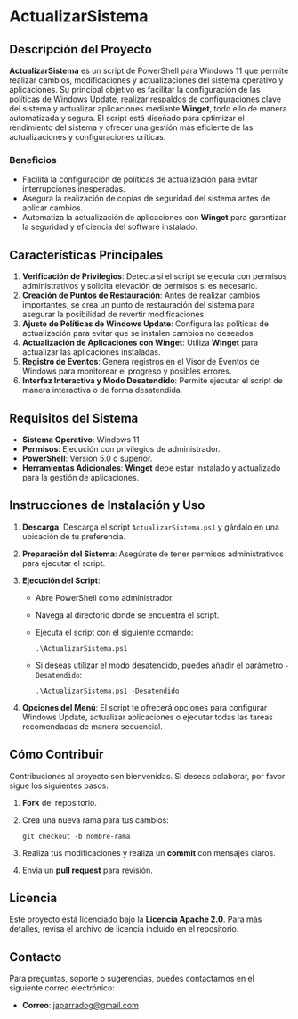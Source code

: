 # ActualizarSistema

## Descripción del Proyecto

**ActualizarSistema** es un script de PowerShell para Windows 11 que permite realizar cambios, modificaciones y actualizaciones del sistema operativo y aplicaciones. Su principal objetivo es facilitar la configuración de las políticas de Windows Update, realizar respaldos de configuraciones clave del sistema y actualizar aplicaciones mediante **Winget**, todo ello de manera automatizada y segura. El script está diseñado para optimizar el rendimiento del sistema y ofrecer una gestión más eficiente de las actualizaciones y configuraciones críticas.

### Beneficios

- Facilita la configuración de políticas de actualización para evitar interrupciones inesperadas.
- Asegura la realización de copias de seguridad del sistema antes de aplicar cambios.
- Automatiza la actualización de aplicaciones con **Winget** para garantizar la seguridad y eficiencia del software instalado.

## Características Principales

1. **Verificación de Privilegios**: Detecta si el script se ejecuta con permisos administrativos y solicita elevación de permisos si es necesario.
2. **Creación de Puntos de Restauración**: Antes de realizar cambios importantes, se crea un punto de restauración del sistema para asegurar la posibilidad de revertir modificaciones.
3. **Ajuste de Políticas de Windows Update**: Configura las políticas de actualización para evitar que se instalen cambios no deseados.
4. **Actualización de Aplicaciones con Winget**: Utiliza **Winget** para actualizar las aplicaciones instaladas.
5. **Registro de Eventos**: Genera registros en el Visor de Eventos de Windows para monitorear el progreso y posibles errores.
6. **Interfaz Interactiva y Modo Desatendido**: Permite ejecutar el script de manera interactiva o de forma desatendida.

## Requisitos del Sistema

- **Sistema Operativo**: Windows 11
- **Permisos**: Ejecución con privilegios de administrador.
- **PowerShell**: Version 5.0 o superior.
- **Herramientas Adicionales**: **Winget** debe estar instalado y actualizado para la gestión de aplicaciones.

## Instrucciones de Instalación y Uso

1. **Descarga**: Descarga el script `ActualizarSistema.ps1` y gárdalo en una ubicación de tu preferencia.
2. **Preparación del Sistema**: Asegúrate de tener permisos administrativos para ejecutar el script.
3. **Ejecución del Script**:
   - Abre PowerShell como administrador.
   - Navega al directorio donde se encuentra el script.
   - Ejecuta el script con el siguiente comando:

     ```
     .\ActualizarSistema.ps1
     ```

   - Si deseas utilizar el modo desatendido, puedes añadir el parámetro `-Desatendido`:

     ```
     .\ActualizarSistema.ps1 -Desatendido
     ```

4. **Opciones del Menú**: El script te ofrecerá opciones para configurar Windows Update, actualizar aplicaciones o ejecutar todas las tareas recomendadas de manera secuencial.

## Cómo Contribuir

Contribuciones al proyecto son bienvenidas. Si deseas colaborar, por favor sigue los siguientes pasos:

1. **Fork** del repositorio.
2. Crea una nueva rama para tus cambios:

   ```
   git checkout -b nombre-rama
   ```

3. Realiza tus modificaciones y realiza un **commit** con mensajes claros.
4. Envía un **pull request** para revisión.

## Licencia

Este proyecto está licenciado bajo la **Licencia Apache 2.0**. Para más detalles, revisa el archivo de licencia incluído en el repositorio.

## Contacto

Para preguntas, soporte o sugerencias, puedes contactarnos en el siguiente correo electrónico:

- **Correo**: <japarradog@gmail.com>

